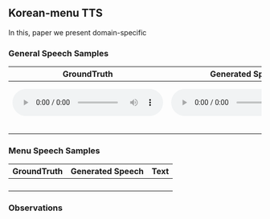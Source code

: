 ## Korean-menu TTS

In this, paper we present domain-specific 

### General Speech Samples

| GroundTruth | Generated Speech | Text |
| ----------- | ---------------- | ---- |
|   <audio src="./audiosamples/SGuniverse_09886_gt.wav" type="audio/wav" controls="" preload=""></audio>   |   <audio src="./audiosamples/SGuniverse_09886_confs2.wav" type="audio/wav" controls="" preload=""></audio>               | <embed src="audiosamples/SGuniverse_09886.txt" width="400" height="80">  |
|             |                  |      |
|             |                  |      |
|             |                  |      |

### Menu Speech Samples 

| GroundTruth | Generated Speech | Text |
| ----------- | ---------------- | ---- |
|             |                  |      |
|             |                  |      |
|             |                  |      |
|             |                  |      |


### Observations

